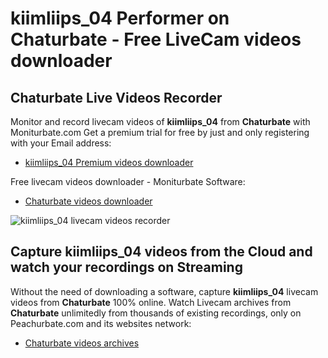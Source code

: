 # kiimliips_04 Performer on Chaturbate - Free LiveCam videos downloader

## Chaturbate Live Videos Recorder

Monitor and record livecam videos of **kiimliips_04** from **Chaturbate** with Moniturbate.com
Get a premium trial for free by just and only registering with your Email address:
* [kiimliips_04 Premium videos downloader](https://moniturbate.com/request-demo-licence-key.html)

Free livecam videos downloader - Moniturbate Software:
* [Chaturbate videos downloader](https://moniturbate.com/moniturbate-download-software.html)

![kiimliips_04 livecam videos recorder](https://peachurnet.com/templates/moniturbate-software.png)


## Capture kiimliips_04 videos from the Cloud and watch your recordings on Streaming

Without the need of downloading a software, capture **kiimliips_04** livecam videos from **Chaturbate** 100% online.
Watch Livecam archives from **Chaturbate** unlimitedly from thousands of existing recordings, only on Peachurbate.com and its websites network:
* [Chaturbate videos archives](https://peachurnet.com/)